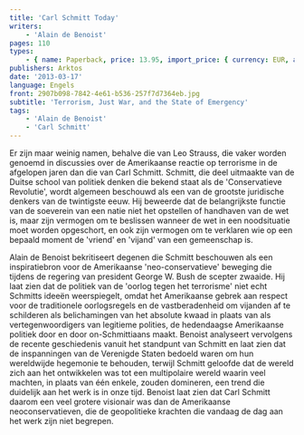 ```yaml
---
title: 'Carl Schmitt Today'
writers:
    - 'Alain de Benoist'
pages: 110
types:
    - { name: Paperback, price: 13.95, import_price: { currency: EUR, amount: 10.56 }, isbn: 978-1-907166-39-6 }
publishers: Arktos
date: '2013-03-17'
language: Engels
front: 2907b098-7842-4e61-b536-257f7d7364eb.jpg
subtitle: 'Terrorism, Just War, and the State of Emergency'
tags:
    - 'Alain de Benoist'
    - 'Carl Schmitt'
---
```


Er zijn maar weinig namen, behalve die van Leo Strauss, die vaker worden genoemd in discussies over de Amerikaanse reactie op terrorisme in de afgelopen jaren dan die van Carl Schmitt. Schmitt, die deel uitmaakte van de Duitse school van politiek denken die bekend staat als de 'Conservatieve Revolutie', wordt algemeen beschouwd als een van de grootste juridische denkers van de twintigste eeuw. Hij beweerde dat de belangrijkste functie van de soeverein van een natie niet het opstellen of handhaven van de wet is, maar zijn vermogen om te beslissen wanneer de wet in een noodsituatie moet worden opgeschort, en ook zijn vermogen om te verklaren wie op een bepaald moment de 'vriend' en 'vijand' van een gemeenschap is.

Alain de Benoist bekritiseert degenen die Schmitt beschouwen als een inspiratiebron voor de Amerikaanse 'neo-conservatieve' beweging die tijdens de regering van president George W. Bush de scepter zwaaide. Hij laat zien dat de politiek van de 'oorlog tegen het terrorisme' niet echt Schmitts ideeën weerspiegelt, omdat het Amerikaanse gebrek aan respect voor de traditionele oorlogsregels en de vastberadenheid om vijanden af te schilderen als belichamingen van het absolute kwaad in plaats van als vertegenwoordigers van legitieme polities, de hedendaagse Amerikaanse politiek door en door on-Schmittiaans maakt. Benoist analyseert vervolgens de recente geschiedenis vanuit het standpunt van Schmitt en laat zien dat de inspanningen van de Verenigde Staten bedoeld waren om hun wereldwijde hegemonie te behouden, terwijl Schmitt geloofde dat de wereld zich aan het ontwikkelen was tot een multipolaire wereld waarin veel machten, in plaats van één enkele, zouden domineren, een trend die duidelijk aan het werk is in onze tijd. Benoist laat zien dat Carl Schmitt daarom een veel grotere visionair was dan de Amerikaanse neoconservatieven, die de geopolitieke krachten die vandaag de dag aan het werk zijn niet begrepen.
